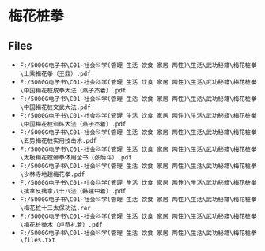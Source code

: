 # 梅花桩拳

## Files

- `F:/5000G电子书\C01-社会科学(管理 生活 饮食 家居 两性)\生活\武功秘籍\梅花桩拳\上乘梅花拳（王鼎）.pdf`
- `F:/5000G电子书\C01-社会科学(管理 生活 饮食 家居 两性)\生活\武功秘籍\梅花桩拳\中国梅花桩成拳大法（燕子杰着）.pdf`
- `F:/5000G电子书\C01-社会科学(管理 生活 饮食 家居 两性)\生活\武功秘籍\梅花桩拳\中国梅花桩文武大法.pdf`
- `F:/5000G电子书\C01-社会科学(管理 生活 饮食 家居 两性)\生活\武功秘籍\梅花桩拳\中国梅花桩训练大法（燕子杰着）.pdf`
- `F:/5000G电子书\C01-社会科学(管理 生活 饮食 家居 两性)\生活\武功秘籍\梅花桩拳\五势梅花桩实用技击术.pdf`
- `F:/5000G电子书\C01-社会科学(管理 生活 饮食 家居 两性)\生活\武功秘籍\梅花桩拳\太极梅花螳螂拳体用全书（张炳斗）.pdf`
- `F:/5000G电子书\C01-社会科学(管理 生活 饮食 家居 两性)\生活\武功秘籍\梅花桩拳\少林寺地趟梅花拳.pdf`
- `F:/5000G电子书\C01-社会科学(管理 生活 饮食 家居 两性)\生活\武功秘籍\梅花桩拳\擒拿反擒拿八十八法（韩建中着）.pdf`
- `F:/5000G电子书\C01-社会科学(管理 生活 饮食 家居 两性)\生活\武功秘籍\梅花桩拳\梅花桩十三太保功法.rar`
- `F:/5000G电子书\C01-社会科学(管理 生活 饮食 家居 两性)\生活\武功秘籍\梅花桩拳\梅花桩拳术（卢恭礼着）.pdf`
- `F:/5000G电子书\C01-社会科学(管理 生活 饮食 家居 两性)\生活\武功秘籍\梅花桩拳\files.txt`
